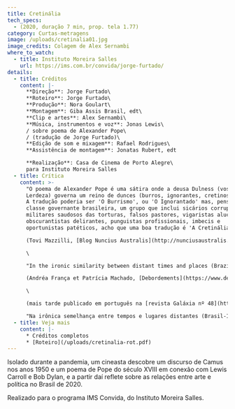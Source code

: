 ```yaml
---
title: Cretinália
tech_specs:
  - (2020, duração 7 min, prop. tela 1.77)
category: Curtas-metragens
image: /uploads/cretinalia01.jpg
image_credits: Colagem de Alex Sernambi
where_to_watch:
  - title: Instituto Moreira Salles
    url: https://ims.com.br/convida/jorge-furtado/
details:
  - title: Créditos
    content: |-
      **Direção**: Jorge Furtado\
      **Roteiro**: Jorge Furtado\
      **Produção**: Nora Goulart\
      **Montagem**: Giba Assis Brasil, edt\
      **Clip e artes**: Alex Sernambi\
      **Música, instrumentos e voz**: Jonas Lewis\
      / sobre poema de Alexander Pope\
      / (tradução de Jorge Furtado)\
      **Edição de som e mixagem**: Rafael Rodrigues\
      **Assistência de montagem**: Jonatas Rubert, edt

      **Realização**: Casa de Cinema de Porto Alegre\
      para Instituto Moreira Salles
  - title: Crítica
    content: >-
      "O poema de Alexander Pope é uma sátira onde a deusa Dulness (vossa
      Lerdeza) governa um reino de dunces (burros, ignorantes, cretinos). (...)
      A tradução poderia ser 'O Burrismo', ou 'O Ignorantado' mas, pensando na
      classe governante brasileira, um grupo que inclui sicários corruptos,
      militares saudosos das torturas, falsos pastores, vigaristas alucinados,
      obscurantistas delirantes, punguistas profissionais, imbecis e
      oportunistas patéticos, acho que uma boa tradução é 'A Cretinália'."\

      (Tovi Mazzilli, [Blog Nuncius Australis](http://nunciusaustralis.blogspot.com/2020/07/a-lua-o-mar-do-nectar-e-cretinalia.html), 09/07/2020)\

      \

      "In the ironic similarity between distant times and places (Brazil-England), we discover the repetition of the absurd, the madness, the inaptitude, the shame. The crisis of historical sense and the malaise in Bolsonarist Brazil are both conspicuous. '120 thousand deaths. How many could have been avoided?' For the questions that Furtado asks, there are no answers. There is no explanation for the government's policy of death, there is no logic to the images of hundreds of graves dug across the country, side by side. There is shame."\

      (Andréa França et Patrícia Machado, [Debordements](https://www.debordements.fr/Images-that-haunt-II), 18/05/2021)\

      \

      (mais tarde publicado em português na [revista Galáxia nº 48](https://www.scielo.br/j/gal/a/cjRZWYQ4vkK6bVnnPPBhdBn/), março/2023)\

      "Na irônica semelhança entre tempos e lugares distantes (Brasil-Inglaterra), descobrimos a repetição do absurdo, da loucura, da torpeza, da vergonha. A crise de sentido histórico e o mal-estar do Brasil bolsonarista são evidentes. '120 mil mortes. Quantas poderiam ter sido evitadas?' Para as perguntas que Furtado faz no curta de 7 minutos, não há respostas. Não há explicação para a política de morte, não há lógica para as imagens impressionantes de centenas de covas abertas, uma ao lado da outra. Há vergonha."
  - title: Veja mais
    content: |-
      * C﻿réditos completos
      * [R﻿oteiro](/uploads/cretinalia-rot.pdf)
---
```

Isolado durante a pandemia, um cineasta descobre um discurso de Camus nos anos 1950 e um poema de Pope do século XVIII em conexão com Lewis Carroll e Bob Dylan, e a partir daí reflete sobre as relações entre arte e política no Brasil de 2020.

Realizado para o programa IMS Convida, do Instituto Moreira Salles.